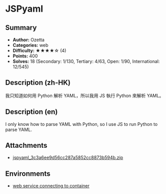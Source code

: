 JSPyaml
===

## Summary

* **Author:** Ozetta
* **Categories:** web
* **Difficulty:** ★★★★☆ (4)
* **Points:** 400
* **Solves:** 18 (Secondary: 1/130, Tertiary: 4/63, Open: 1/90, International: 12/545)

## Description (zh-HK)

我只知道如何用 Python 解析 YAML，所以我用 JS 執行 Python 來解析 YAML。

## Description (en)

I only know how to parse YAML with Python, so I use JS to run Python to parse YAML.

## Attachments

- [jspyaml_3c3a6ee9d56cc287a5852cc8873b594b.zip](https://github.com/blackb6a/hkcert-ctf-2024-challenges/releases/download/v1.0.0/jspyaml_3c3a6ee9d56cc287a5852cc8873b594b.zip)


## Environments

- [web service connecting to container](env)


